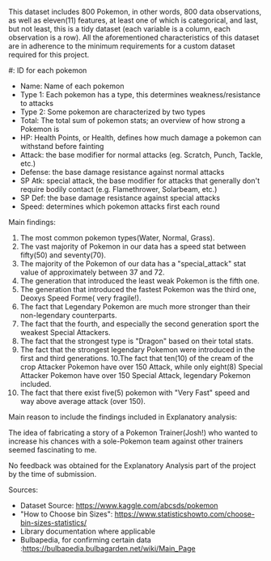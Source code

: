 This dataset includes 800 Pokemon, in other words, 800 data observations, as well as eleven(11) features, at least one of which is categorical, and last, but not least, this is a tidy dataset (each variable is a column, each observation is a row). All the aforementioned characteristics of this dataset  are in adherence to the minimum requirements for a custom dataset required for this project. 

#: ID for each pokemon
 - Name: Name of each pokemon
 - Type 1: Each pokemon has a type, this determines weakness/resistance to attacks
 - Type 2: Some pokemon are characterized by two types
 - Total: The total sum of pokemon stats; an overview of how strong a Pokemon is
 - HP: Health Points, or Health, defines how much damage a pokemon can withstand before fainting
 - Attack: the base modifier for normal attacks (eg. Scratch, Punch, Tackle, etc.)
 - Defense: the base damage resistance against normal attacks
 - SP Atk: special attack, the base modifier for attacks that generally don't require bodily contact (e.g. Flamethrower, Solarbeam, etc.)
 - SP Def: the base damage resistance against special attacks
 - Speed: determines which pokemon attacks first each round

Main findings:

1. The most common pokemon types(Water, Normal, Grass).
2. The vast majority of Pokemon in our data has a speed stat between fifty(50) and seventy(70).
3. The majority of the Pokemon of our data has a "special_attack" stat value of approximately between 37 and 72. 
4. The generation that introduced the least weak Pokemon is  the fifth one.
5. The generation that introduced the fastest Pokemon was the third one, Deoxys Speed Forme( very fragile!).
6. The fact that Legendary Pokemon are much more stronger than their non-legendary counterparts.
7. The fact that the fourth, and especially the second generation sport the weakest Special Attackers.
8. The fact that the strongest type is "Dragon" based on their total stats.
9. The fact that the strongest legendary Pokemon were introduced in the first and third generations.
10.The  fact that ten(10) of the cream of the crop Attacker Pokemon have over 150 Attack, while only eight(8)      Special    Attacker Pokemon have over 150 Special Attack, legendary Pokemon included.
11. The fact that there exist five(5) pokemon with "Very Fast" speed and way above average attack (over 150).


Main reason to include the findings included in Explanatory analysis:

The idea of fabricating a story of a Pokemon Trainer(Josh!) who wanted to increase his chances with a sole-Pokemon team against other trainers seemed fascinating to me.

No feedback was obtained for the Explanatory Analysis part of the project by the time of submission.

Sources:

- Dataset Source: https://www.kaggle.com/abcsds/pokemon
- "How to Choose bin Sizes": https://www.statisticshowto.com/choose-bin-sizes-statistics/
- Library documentation where applicable
- Bulbapedia, for confirming certain data :https://bulbapedia.bulbagarden.net/wiki/Main_Page
